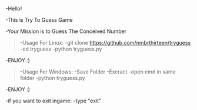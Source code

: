 -Hello!

-This is Try To Guess Game

-Your Mission is to Guess The Conceived Number

> -Usage For Linux:
  -git clone https://github.com/nmbrthirteen/tryguess
  -cd tryguess
  -python tryguess.py
  
  -ENJOY  :)
    
> -Usage For Windows:
  -Save Folder
  -Excract
  -open cmd in same folder
  -python tryguess.py
  
  -ENJOY  :)
  
-if you want to exit ingame:
  -type "exit"
